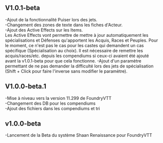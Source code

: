 ## V1.0.1-beta

-Ajout de la fonctionnalité Puiser lors des jets. \
-Changement des zones de texte dans les fiches d'Acteur. \
-Ajout des Active Effects sur les Items. \
    Les Active Effects vont permettre de mettre à jour automatiquement les spécialisations et Défenses qu'apportent les Acquis, Races et Peuples. Pour le moment, ce n'est pas le cas pour les castes qui demandent un cas spécifique (Spécialisation au choix). Il est nécessaire de remettre les acquis/races/etc. depuis les compendiums si ceux-ci avaient été ajouté avant la v1.0.1-beta pour que cela fonctionne.
-Ajout d'un paramètre permettant de ne pas demander la difficulté lors des jets de spécialisation (Shift + Click pour faire l'inverse sans modifier le paramètre).


## V1.0.0-beta.1

-Mise à niveau vers la version 11.299 de FoundryVTT \
-Changement des DB pour les compendiums \
-Ajout des fichiers dans les compendiums et tri

## v1.0.0-beta

-Lancement de la Beta du système Shaan Renaissance pour FoundryVTT
